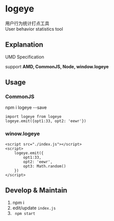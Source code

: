 # logeye

用户行为统计打点工具    
User behavior statistics tool

## Explanation

UMD Specification

support __AMD, CommonJS, Node, window.logeye__

## Usage

### CommonJS

  npm i logeye --save

``` 
import logeye from logeye
logeye.emit({opt1:33, opt2: 'eewr'})
```

### winow.logeye

```
<script src="./index.js"></script>
<script>
    logeye.emit({
        opt1:33,
        opt2: 'eewr',
        opt3: Math.random()
    })
</script>
```

## Develop & Maintain

1. npm i
1. edit/update ```index.js```
1. ``` npm start```
